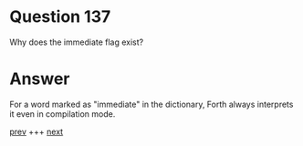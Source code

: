 
# Question 137


Why does the immediate flag exist?


# Answer



For a word marked as "immediate" in the dictionary, Forth always interprets it
even in compilation mode.


[prev](136.md) +++ [next](138.md)
